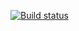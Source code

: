[![Build status](https://ci.appveyor.com/api/projects/status/1ekwf40rsrmo0o93/branch/master?svg=true)](https://ci.appveyor.com/project/vostok/graphiteclient/branch/master)
